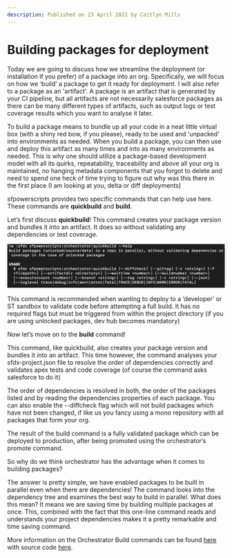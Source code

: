```yaml
---
description: Published on 23 April 2021 by Caitlyn Mills
---
```


# Building packages for deployment

Today we are going to discuss how we streamline the deployment (or installation if you prefer) of a package into an org. Specifically, we will focus on how we ‘build’ a package to get it ready for deployment. I will also refer to a package as an 'artifact'. A package is an artifact that is generated by your CI pipeline, but all artifacts are not necessarily salesforce packages as there can be many different types of artifacts, such as output logs or test coverage results which you want to analyse it later.

To build a package means to bundle up all your code in a neat little virtual box (with a shiny red bow, if you please), ready to be used and 'unpacked' into environments as needed. When you build a package, you can then use and deploy this artifact as many times and into as many environments as needed. This is why one should utilize a package-based development model with all its quirks, repeatability, traceability and above all your org is maintained, no hanging metadata components that you forgot to delete and need to spend one heck of time trying to figure out why was this there in the first place (I am looking at you, delta or diff deployments)

sfpowerscripts provides two specific commands that can help use here. These commands are **quickbuild** and **build**.

Let’s first discuss **quickbuild**! This command creates your package version and bundles it into an artifact. It does so without validating any dependencies or test coverage.

![](<../../.gitbook/assets/image (51).png>)

This command is recommended when wanting to deploy to a ‘developer’ or ST sandbox to validate code before attempting a full build. It has no required flags but must be triggered from within the project directory (if you are using unlocked packages, dev hub becomes mandatory)

Now let’s move on to the **build** command!

This command, like quickbuild, also creates your package version and bundles it into an artifact. This time however, the command analyses your sfdx-project.json file to resolve the order of dependencies correctly and validates apex tests and code coverage (of course the command asks salesforce to do it)

The order of dependencies is resolved in both, the order of the packages listed and by reading the dependencies properties of each package. You can also enable the --diffcheck flag which will not build packages which have not been changed, if like us you fancy using a mono repository with all packages that form your org.

The result of the build command is a fully validated package which can be deployed to production, after being promoted using the orchestrator’s promote command.

So why do we think orchestrator has the advantage when it comes to building packages?

The answer is pretty simple, we have enabled packages to be built in parallel even when there are dependencies! The command looks into the dependency tree and examines the best way to build in parallel. What does this mean? It means we are saving time by building multiple packages at once. This, combined with the fact that this one-line command reads and understands your project dependencies makes it a pretty remarkable and time saving command.

More information on the Orchestrator Build commands can be found [here](https://dxatscale.gitbook.io/sfpowerscripts/commands/build-and-quickbuild) with source code [here](https://github.com/Accenture/sfpowerscripts/tree/develop/packages/sfpowerscripts-cli/src/commands/sfpowerscripts/orchestrator).
